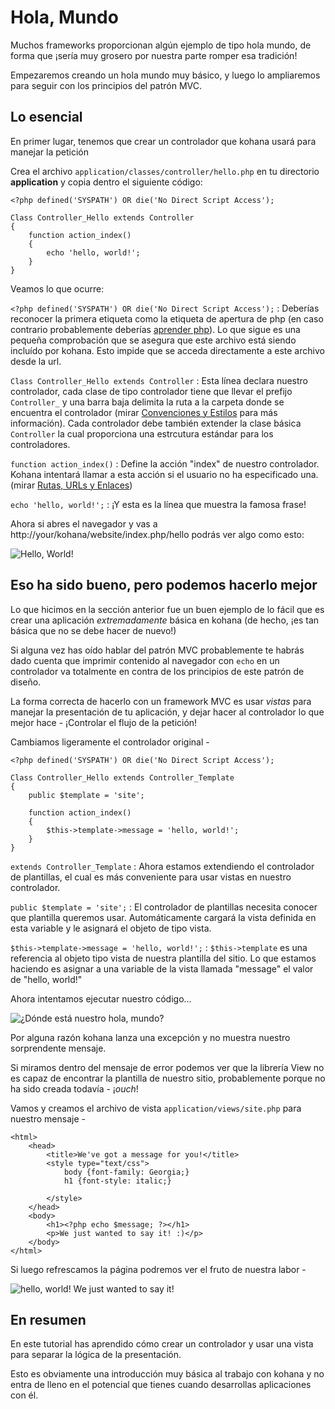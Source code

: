 # Hola, Mundo

Muchos frameworks proporcionan algún ejemplo de tipo hola mundo, de forma que ¡sería muy grosero por nuestra parte romper esa tradición!

Empezaremos creando un hola mundo muy básico, y luego lo ampliaremos para seguir con los principios del patrón MVC.

## Lo esencial

En primer lugar, tenemos que crear un controlador que kohana usará para manejar la petición

Crea el archivo `application/classes/controller/hello.php` en tu directorio **application** y copia dentro el siguiente código:

    <?php defined('SYSPATH') OR die('No Direct Script Access');

	Class Controller_Hello extends Controller
	{
		function action_index()
		{
			echo 'hello, world!';
		}
	}

Veamos lo que ocurre:

`<?php defined('SYSPATH') OR die('No Direct Script Access');`
:	Deberías reconocer la primera etiqueta como la etiqueta de apertura de php (en caso contrario probablemente deberías [aprender php](http://php.net)).  Lo que sigue es una pequeña comprobación que se asegura que este archivo está siendo incluído por kohana.  Esto impide que se acceda directamente a este archivo desde la url.

`Class Controller_Hello extends Controller`
:	Esta línea declara nuestro controlador, cada clase de tipo controlador tiene que llevar el prefijo `Controller_` y una barra baja delimita la ruta a la carpeta donde se encuentra el controlador (mirar [Convenciones y Estilos](start.conventions) para más información).  Cada controlador debe también extender la clase básica `Controller` la cual proporciona una estrcutura estándar para los controladores.


`function action_index()`
:	Define la acción "index" de nuestro controlador. Kohana intentará llamar a esta acción si el usuario no ha especificado una. (mirar [Rutas, URLs y Enlaces](tutorials.urls))

`echo 'hello, world!';`
:	¡Y esta es la línea que muestra la famosa frase!

Ahora si abres el navegador y vas a http://your/kohana/website/index.php/hello podrás ver algo como esto:

![Hello, World!](img/hello_world_1.png "Hello, World!")

## Eso ha sido bueno, pero podemos hacerlo mejor

Lo que hicimos en la sección anterior fue un buen ejemplo de lo fácil que es crear una aplicación *extremadamente* básica en kohana (de hecho, ¡es tan básica que no se debe hacer de nuevo!)

Si alguna vez has oído hablar del patrón MVC probablemente te habrás dado cuenta que imprimir contenido al navegador con `echo` en un controlador va totalmente en contra de los principios de este patrón de diseño.

La forma correcta de hacerlo con un framework MVC es usar _vistas_ para manejar la presentación de tu aplicación, y dejar hacer al controlador lo que mejor hace - ¡Controlar el flujo de la petición!

Cambiamos ligeramente el controlador original -

    <?php defined('SYSPATH') OR die('No Direct Script Access');

	Class Controller_Hello extends Controller_Template
	{
		public $template = 'site';

		function action_index()
		{
			$this->template->message = 'hello, world!';
		}
	}

`extends Controller_Template`
:	Ahora estamos extendiendo el controlador de plantillas,  el cual es más conveniente para usar vistas en nuestro controlador.

`public $template = 'site';`
:	El controlador de plantillas necesita conocer que plantilla queremos usar. Automáticamente cargará la vista definida en esta variable y le asignará el objeto de tipo vista.

`$this->template->message = 'hello, world!';`
:	`$this->template` es una referencia al objeto tipo vista de nuestra plantilla del sitio.  Lo que estamos haciendo es asignar a una variable de la vista llamada "message" el valor de "hello, world!"

Ahora intentamos ejecutar nuestro código...

![¿Dónde está nuestro hola, mundo?](img/hello_world_2_error.png "¿Dónde está nuestro hola, mundo?")

Por alguna razón kohana lanza una excepción y no muestra nuestro sorprendente mensaje.

Si miramos dentro del mensaje de error podemos ver que la librería View no es capaz de encontrar la plantilla de nuestro sitio, probablemente porque no ha sido creada todavía - ¡*ouch*!

Vamos y creamos el archivo de vista `application/views/site.php` para nuestro mensaje -

	<html>
		<head>
			<title>We've got a message for you!</title>
			<style type="text/css">
				body {font-family: Georgia;}
				h1 {font-style: italic;}

			</style>
		</head>
		<body>
			<h1><?php echo $message; ?></h1>
			<p>We just wanted to say it! :)</p>
		</body>
	</html>

Si luego refrescamos la página podremos ver el fruto de nuestra labor - 

![hello, world! We just wanted to say it!](img/hello_world_2.png "hello, world! We just wanted to say it!")

## En resumen

En este tutorial has aprendido cómo crear un controlador y usar una vista para separar la lógica de la presentación.

Esto es obviamente una introducción muy básica al trabajo con kohana y no entra de lleno en el potencial que tienes cuando desarrollas aplicaciones con él.
